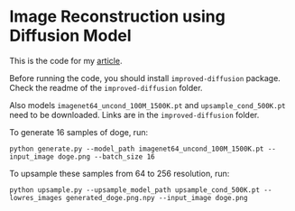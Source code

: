 # Image Reconstruction using Diffusion Model

This is the code for my [article](https://medium.com/@ruslanbaynazarov/diffusion-models-can-be-used-for-image-reconstruction-out-of-the-box-62d7fda78fb1).

Before running the code, you should install `improved-diffusion` package. Check the readme of the `improved-diffusion` folder.

Also models `imagenet64_uncond_100M_1500K.pt` and `upsample_cond_500K.pt` need to be downloaded. Links are in the `improved-diffusion` folder.

To generate 16 samples of doge, run:

```
python generate.py --model_path imagenet64_uncond_100M_1500K.pt --input_image doge.png --batch_size 16
```

To upsample these samples from 64 to 256 resolution, run:

```
python upsample.py --upsample_model_path upsample_cond_500K.pt --lowres_images generated_doge.png.npy --input_image doge.png
```

